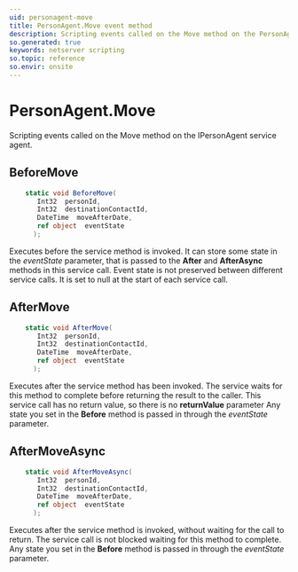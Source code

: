 ```yaml
---
uid: personagent-move
title: PersonAgent.Move event method
description: Scripting events called on the Move method on the PersonAgent service agent.
so.generated: true
keywords: netserver scripting
so.topic: reference
so.envir: onsite
---
```

# PersonAgent.Move

Scripting events called on the <see cref='M:IPersonAgent.Move'>Move</see> method on the <see cref='IPersonAgent'>IPersonAgent</see>  service agent.

## BeforeMove
```cs
    static void BeforeMove(
       Int32  personId,
       Int32  destinationContactId,
       DateTime  moveAfterDate,
       ref object  eventState
      );
```
Executes before the service method is invoked.
It can store some state in the *eventState* parameter, that is passed to the **After** and **AfterAsync** methods in this service call.
Event state is not preserved between different service calls. It is set to null at the start of each service call.
## AfterMove
```cs
    static void AfterMove(
       Int32  personId,
       Int32  destinationContactId,
       DateTime  moveAfterDate,
       ref object  eventState
      );
```
Executes after the service method has been invoked. The service waits for this method to complete before returning the result to the caller.
This service call has no return value, so there is no **returnValue** parameter
Any state you set in the **Before** method is passed in through the *eventState* parameter.
## AfterMoveAsync
```cs
    static void AfterMoveAsync(
       Int32  personId,
       Int32  destinationContactId,
       DateTime  moveAfterDate,
       ref object  eventState
      );
```
Executes after the service method is invoked, without waiting for the call to return.
The service call is not blocked waiting for this method to complete.
Any state you set in the **Before** method is passed in through the *eventState* parameter.

